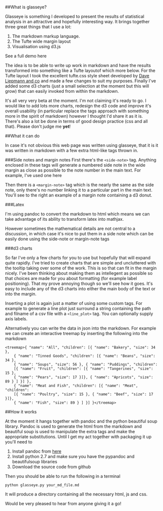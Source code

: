 ##What is glasseye?

Glasseye is something I developed to present the results of statistical analysis in an attractive and hopefully interesting way. It brings together three great things that I use a lot:

1. The markdown markup language.
2. The Tufte wide margin layout
3. Visualisation using d3.js

See a full demo here

The idea is to be able to write up work in markdown and have the results transformed into something like a Tufte layoutof which more below. For the Tufte layout I took the excellent tufte.css style sheet developed by [Dave Liepmann and co](https://github.com/daveliepmann/tufte-css) and made a few changes to suit my purposes. Finally I've added some d3 charts (just a small selection at the moment but this will grow) that can easily invoked from within the markdown. 

It's all very very beta at the moment. I'm not claiming it's ready to go. I would like to add lots more charts, redesign the d3 code and improve it's overall usability (in particular replace the tags approach with something more in the spirit of markdown) however I thought I'd share it as it is. There's also a lot be done in terms of good design practice (css and all that). Please don't judge me **yet**!

##What it can do

In case it's not obvious this web page was written using glasseye, that it is it was written in markdown with a few extra html-like tags thrown in. 

###Side notes and margin notes
First there's the `<side-note>` tag. Anything enclosed in these tags will generate a numbered side note in the wide margin as close as possible to the note number in the main text. For example, I've used one here 

Then there is a `<margin-note>` tag which is the nearly the same as the side note, only there's no number linking it to a particular part in the main text. You'll see to the right an example of a margin note containing a d3 donut.


###Latex

I'm using pandoc to convert the markdown to html which means we can take advantage of its ability to transform latex into mathjax. 

However sometimes the mathematical details are not central to a discussion, in which case it's nice to put them in a side note which can be easily done using the side-note or margin-note tags

###d3 charts

So far I've only a few charts for you to use but hopefully that will expand quite rapidly. I've tried to create charts that are simple and uncluttered with the tooltip taking over some of the work. This is so that can fit in the margin nicely. I've been thinking about making them as intellegent as possible so that choices are made for you about formatting (for example label positioning). That my prove annoying though so we'll see how it goes. It's easy to include any of the d3 charts into either the main body of the text or into the margin. 

Inserting a plot is again just a matter of using some custom tags. For example to generate a line plot just surround a string containing the path and filname of a csv file with a `<line_plot>` tag. You can optionally supply axis labels.


Alternatively you can write the data in json into the markdown. For example we can create an interactive treemap by inserting the following into the markdown


```
<treemap>{ "name": "All", "children": [{ "name": "Bakery", "size": 34 }, 
	{ "name": "Tinned Goods", "children": [{ "name": "Beans", "size": 34 }, 
	{ "name": "Soups", "size": 56 }, { "name": "Puddings", "children": 
	[{ "name": "Fruit", "children": [{ "name": "Tangerines", "size": 15 }, 
	{ "name": "Pears", "size": 17 }]}, { "name": "Apricots", "size": 89 } ] }] }, 
	{ "name": "Meat and Fish", "children": [{ "name": "Meat", "children": 
	[{ "name": "Poultry", "size": 15 }, { "name": "Beef", "size": 17 }]}, 
	{ "name": "Fish", "size": 89 } ] }] }</treemap>
```


##How it works

At the moment it hangs together with pandoc and the python beautiful soup library. Pandoc is used to generate the html from the markdown and beautiful soup is used to manipulate the extra tags and make the appropriate substitutions. Until I get my act together with packaging it up you'll need to 

1. Install pandoc from [here](http://pandoc.org)
2. Install python 2.7 and make sure you have the pypandoc and beautifulsoup libraries
3. Download the source code from github

Then you should be able to run the following in a terminal

```
python glasseye.py your_md_file.md
```

It will produce a directory containing all the necessary html, js and css.

Would be very pleased to hear from anyone giving it a go!





